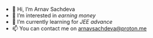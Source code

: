 - 👋 Hi, I’m Arnav Sachdeva
- 👀 I’m interested in *earning money*
- 🌱 I’m currently learning for *JEE advance*
- 📫 You can contact me on arnavsachdeva@proton.me
